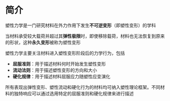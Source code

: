 # 简介

塑性力学是一门研究材料在外力作用下发生**不可逆变形**（即塑性变形）的学科

当材料承受较大载荷并超过其**弹性极限**时，即使移除载荷，材料也无法恢复到原来的形状，这种**永久变形**被称为塑性变形

塑性力学主要关注材料进入塑性变形阶段后的力学行为，包括

- **屈服准则**：用于描述材料何时开始发生塑性变形
- **流动法则**：用于描述塑性变形的方向和大小
- **硬化规律**：用于描述材料屈服应力随塑性应变演化

所有表现出弹性变形、塑性流动和硬化行为的材料均可纳入塑性理论框架。不同材料的独特响应可以通过选用特定的屈服准则和硬化规律来进行描述